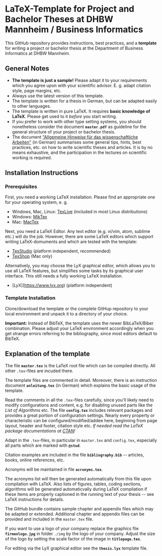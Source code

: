 # LaTeX-Template for Project and Bachelor Theses at DHBW Mannheim / Business Informatics

This GitHub repository provides instructions, best practices, and a __template__ for writing a project or bachelor thesis at the Department of Business Informatics at DHBW Mannheim.

## General Notes
* __The template is just a sample!__ Please adapt it to your requirements which you agree upon with your scientific advisor. E. g. adapt citation style, page margins, etc.
* Always use the latest version of this template.
* The template is written for a thesis in German, but can be adapted easily to other languages.
* The template is written in pure LaTeX. It requires **basic knowledge of LaTeX**. Please get used to it *before* you start writing.
* If you prefer to work with other type setting systems, you should nonetheless consider the document **`master.pdf`** as guideline for the general structure of your project or bachelor thesis.
* The document ["Allgemeine Hinweise für das wissenschaftliche Arbeiten"](hinweise-wissenschaftliche-arbeiten.md) (in German) summarises some general tips, hints, best practices, etc. on how to write scientific theses and articles. It is by no means exhaustive, and the participation in the lectures on scientific working is required.

## Installation Instructions

### Prerequisites

First, you need a working LaTeX installation. Please find an appropriate one for your operating system, e. g.

* Windows, Mac, Linux: [TexLive](http://www.tug.org/texlive/) (included in most Linux distributions)
* Windows: [MikTex](http://www.miktex.org)
* Mac: [MacTex](http://www.tug.org/mactex/index.html)

Next, you need a LaTeX Editor. Any text editor (e.g. vi/vim, atom, sublime etc.) will do the job. However, there are some LaTeX editors which support writing LaTeX-domuments and which are tested with the template:

* [TexStudio](http://www.texstudio.org) (platform independent, recommended)
* [TexShop](http://pages.uoregon.edu/koch/texshop/) (Mac only)

Alternatively, you may choose the LyX graphical editor, which allows you to use all LaTeX features, but simplifies some tasks by its graphical user interface. This still needs a fully working LaTeX installation.

* [LyX][https://www.lyx.org) (platform independent)

### Template Installation

Clone/download the template or the complete GitHup repository to your local environment and unpack it to a directory of your choice. 

**Important:** Instead of BibTeX, the template uses the newer BibLaTeX/Biber combination. Please adjust your LaTeX environment accordingly when you get strange errors referring to the bibliography, since most editors default to BibTeX.

## Explanation of the template
The file **`master.tex`** is the LaTeX root file which can be compiled directly. All other `.tex`-files are incuded there. 

The template files are commented in detail. Moreover, there is an instruction document **`anleitung.tex`** (in German) which explains the basic usage of the template.

Read the comments in all the `.tex`-files carefully, since you'll likely need to modify configurations and content, e.g. for disabling unused parts like the *List of Algorithms* etc. The file **`config.tex`** includes relevant packages and provides a great portion of configuration settings. Nearly every property or characteristic can be configured/modified/addee here, beginning from page layout, header and footer, citation style etc. *If needed read the LaTeX package documentations at [CTAN](http://www.ctan.org)!*

Adapt in the `.tex`-files, in particular in `master.tex` and `config.tex`, especially all parts which are marked with **`@stud`**.

Citation examples are included in the file **`bibliography.bib`** -- articles, books, online references, etc.

Acronyms will be maintained in file **`acronyms.tex`**. 

The acronyms list will then be generated automatically from this file upon compilation with LaTeX. Also lists of figures, tables, coding sections, algorithms will be generated automaticvally during LaTeX compilation if these items are properly captioned in the running text of your thesis -- see LaTeX instructions for details. 

The GitHub bundle contains sample chapter and appendix files which may be adapted or extended. Additional chapter and appendix files can be provided and included in the `master.tex` file.

If you want to use a logo of your company replace the graphics file **`firmenlogo.jpg`** in folder `./img` by the logo of your company. Adjust the size of the logo by setting the scale factor of the image in **`titlepage.tex`**.

For editing via the LyX graphical editor see the **`thesis.lyx`** template file. 
